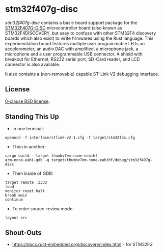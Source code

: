 stm32f407g-disc
===============

_stm32f407g-disc_ contains a basic board support package for the
[STM32F407G-DISC][] microcontroller board (also known as STM32F4DISCOVERY, but
easy to confuse with other STM32F4 discovery boards which also exist) to write
firmwares using the Rust language. This experimentation board features multiple
user programmable LEDs an accelerometer, an audio DAC with amplified, a
microphone jack, a microphone and a user programmable USB connector. A shield
with breakout for Ethernet, RS232 serial port, SD-Card reader, and LCD
connector is also available.

It also contains a (non-removable) capable ST-Link V2 debugging interface.

[STM32F407G-DISC]: https://www.st.com/en/evaluation-tools/stm32f4discovery.html

License
-------

[0-clause BSD license](LICENSE-0BSD.txt).


Standing This Up
-----------------

* In one terminal: 

```
openocd -f interface/stlink-v2-1.cfg -f target/stm32f4x.cfg   
```

* Then in another:

```
cargo build --target thumbv7em-none-eabihf
arm-none-eabi-gdb -q target/thumbv7em-none-eabihf/debug/stm32f407g-disc
```

* Then inside of GDB: 

```
target remote :3333
load 
monitor reset halt
break main
continue
```

* To enter source-review mode:

```
layout src
```

Shout-Outs
---------- 

* https://docs.rust-embedded.org/discovery/index.html - for STM32F*3*



